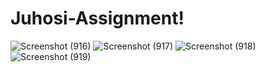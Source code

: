 # Juhosi-Assignment!
![Screenshot (916)](https://github.com/Yash084/Juhosi-Assignment/assets/91718061/58feac12-7c79-4597-89ca-dac6973c4b9a)
![Screenshot (917)](https://github.com/Yash084/Juhosi-Assignment/assets/91718061/1e52602d-109d-4f26-9b45-c0c17de57618)
![Screenshot (918)](https://github.com/Yash084/Juhosi-Assignment/assets/91718061/cf3db194-b93b-4d66-ba15-e85df33a2a26)
![Screenshot (919)](https://github.com/Yash084/Juhosi-Assignment/assets/91718061/1bb51ec5-76b4-402b-bdd7-ce3f5a4b7f59)
